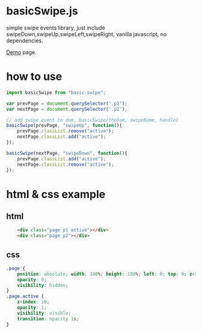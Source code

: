 # basicSwipe.js
simple swipe events library, just include swipeDown,swipeUp,swipeLeft,swipeRight, vanilla javascript, no dependencies.

[Demo](https://taosapp.github.io/basicSwipe.js/) page.

# how to use

```javascript
import basicSwipe from "basic-swipe";

var prevPage = document.querySelector('.p1');
var nextPage = document.querySelector('.p2');

// add swipe event to dom, basicSwipe(theDom, swipeName, handle)
basicSwipe(prevPage, "swipeUp", function(){
    prevPage.classList.remove("active");
    nextPage.classList.add("active");
});

basicSwipe(nextPage, "swipeDown", function(){
    prevPage.classList.add("active");
    nextPage.classList.remove("active");
});
```

# html & css example

## html
```html
    <div class="page p1 active"></div>
    <div class="page p2"></div>
```

## css

```css
.page {
    position: absolute; width: 100%; height: 100%; left: 0; top: 0; z-index: 1;
    opacity: 0;
    visibility: hidden;
}
.page.active {
    z-index: 10;
    opacity: 1;
    visibility: visible;
    transition: opacity 1s;
}
```